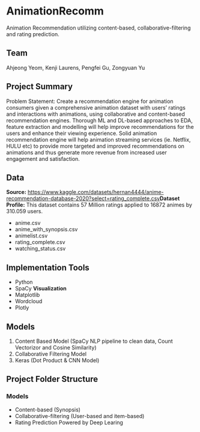 # AnimationRecomm
Animation Recommendation utilizing content-based, collaborative-filtering and rating prediction. 

## Team
Ahjeong Yeom, Kenji Laurens, Pengfei Gu, Zongyuan Yu

## Project Summary
Problem Statement: Create a recommendation engine for animation consumers given a comprehensive animation dataset with users’ ratings and interactions with animations, using collaborative and content-based recommendation engines. Thorough ML and DL-based approaches to EDA, feature extraction and modelling will help improve recommendations for the users and enhance their viewing experience. Solid animation recommendation engine will help animation streaming services (ie. Netflix, HULU etc) to provide more targeted and improved recommendations on animations and thus generate more revenue from increased user engagement and satisfaction. 

## Data 
**Source:**  https://www.kaggle.com/datasets/hernan4444/anime-recommendation-database-2020?select=rating_complete.csv​
**Dataset Profile:** This dataset contains 57 Million ratings applied to 16872 animes by 310.059 users.​
- anime.csv
- anime_with_synopsis.csv
- animelist.csv
- rating_complete.csv
- watching_status.csv

## Implementation Tools
- Python
- SpaCy
**Visualization**
- Matplotlib
- Wordcloud
- Plotly

## Models
1. Content Based Model (SpaCy NLP pipeline to clean data, Count Vectorizor and Cosine Similarity)
2. Collaborative Filtering Model
3. Keras (Dot Product & CNN Model) 

## Project Folder Structure
### Models
- Content-based (Synopsis) 
- Collaborative-filtering (User-based and item-based)
- Rating Prediction Powered by Deep Learing

